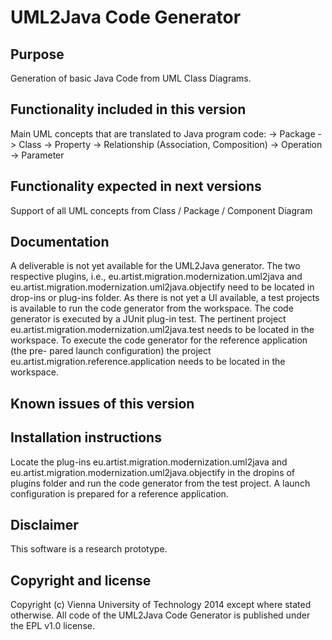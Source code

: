 UML2Java Code Generator
========================

Purpose
-------

Generation of basic Java Code from UML Class Diagrams. 


Functionality included in this version
--------------------------------------

Main UML concepts that are translated to Java program code:
-> Package
-> Class
-> Property
-> Relationship (Association, Composition)
-> Operation
-> Parameter


Functionality expected in next versions
---------------------------------------

Support of all UML concepts from Class / Package / Component Diagram


Documentation
-------------

A deliverable is not yet available for the UML2Java generator. The two respective plugins, i.e.,
eu.artist.migration.modernization.uml2java and eu.artist.migration.modernization.uml2java.objectify
need to be located in drop-ins or plug-ins folder. As there is not yet a UI available, a test
projects is available to run the code generator from the workspace. The code generator is executed by
a JUnit plug-in test. The pertinent project eu.artist.migration.modernization.uml2java.test needs to 
be located in the workspace. To execute the code generator for the reference application (the pre-
pared launch configuration) the project eu.artist.migration.reference.application needs to be located
in the workspace. 

Known issues of this version
----------------------------


Installation instructions
-------------------------

Locate the plug-ins eu.artist.migration.modernization.uml2java and   
eu.artist.migration.modernization.uml2java.objectify in the dropins of plugins folder and
run the code generator from the test project. A launch configuration is prepared for
a reference application.

Disclaimer
----------

This software is a research prototype.


Copyright and license
---------------------

Copyright (c) Vienna University of Technology 2014 except where stated otherwise.
All code of the UML2Java Code Generator is published under the EPL v1.0 license.

